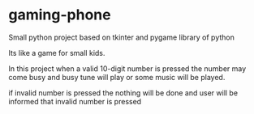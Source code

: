 # gaming-phone
Small python project based on tkinter and pygame library of python

Its like a game for small kids.

In this project when a valid 10-digit number is pressed the number may come busy and busy tune will play or some music will be played.

if invalid number is pressed the nothing will be done and user will be informed that invalid number is pressed
